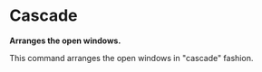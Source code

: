 # Cascade

**Arranges the open windows.**

This command arranges the open windows in \"cascade\" fashion.
